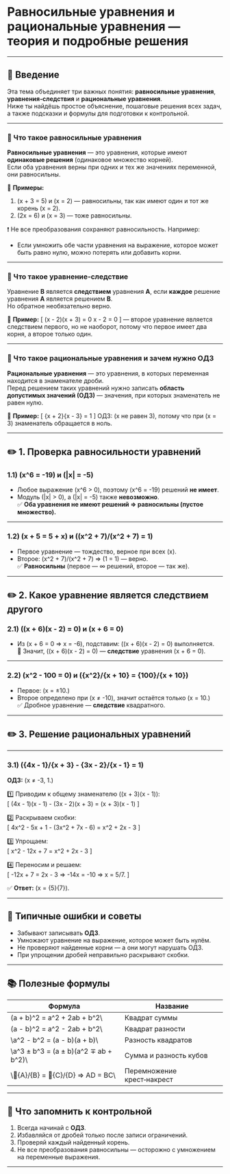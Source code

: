 # Равносильные уравнения и рациональные уравнения — теория и подробные решения

---

## 🌟 Введение

Эта тема объединяет три важных понятия: **равносильные уравнения**, **уравнения‑следствия** и **рациональные уравнения**.  
Ниже ты найдёшь простое объяснение, пошаговые решения всех задач, а также подсказки и формулы для подготовки к контрольной.

---

### 🔹 Что такое равносильные уравнения

**Равносильные уравнения** — это уравнения, которые имеют **одинаковые решения** (одинаковое множество корней).  
Если оба уравнения верны при одних и тех же значениях переменной, они равносильны.

📘 **Примеры:**
1. \(x + 3 = 5\) и \(x = 2\) — равносильны, так как имеют один и тот же корень \(x = 2\).
2. \(2x = 6\) и \(x = 3\) — тоже равносильны.

❗ Не все преобразования сохраняют равносильность. Например:
- Если умножить обе части уравнения на выражение, которое может быть равно нулю, можно потерять или добавить корни.

---

### 🔹 Что такое уравнение‑следствие

Уравнение **B** является **следствием** уравнения **A**, если **каждое** решение уравнения **A** является решением **B**.  
Но обратное необязательно верно.

📘 **Пример:**
\[
(x - 2)(x + 3) = 0  x - 2 = 0
\]
— второе уравнение является следствием первого, но не наоборот, потому что первое имеет два корня, а второе только один.

---

### 🔹 Что такое рациональные уравнения и зачем нужно ОДЗ

**Рациональные уравнения** — это уравнения, в которых переменная находится в знаменателе дроби.  
Перед решением таких уравнений нужно записать **область допустимых значений (ОДЗ)** — значения, при которых знаменатель не равен нулю.

📘 **Пример:**
\[ 
{x + 2}{x - 3} = 1
\]
ОДЗ: \(x 
не равен 3\), потому что при \(x = 3\) знаменатель обращается в ноль.

---

## ✏️ 1. Проверка равносильности уравнений

### 1.1) \(x^6 = -19\) и \(|x| = -5\)

- Любое выражение \(x^6 > 0\), поэтому \(x^6 = -19\) решений **не имеет**.  
- Модуль \(|x| > 0\), а \(|x| = -5\) также **невозможно**.  
✅ **Оба уравнения не имеют решений ⇒ равносильны (пустое множество).**

---

### 1.2) \(x + 5 = 5 + x\) и \((x^2 + 7)/(x^2 + 7) = 1\)

- Первое уравнение — тождество, верное при всех \(x\).  
- Второе: \(x^2 + 7)/(x^2 + 7\) ⇒ \(1 = 1\) — верно.  
✅ **Равносильны** (первое — ∞ решений, второе — так же).

---



## ✏️ 2. Какое уравнение является следствием другого

### 2.1) \((x + 6)(x - 2) = 0\) и \(x + 6 = 0\)

- Из \(x + 6 = 0 ⇒ x = -6\), подставим: \((x + 6)(x - 2) = 0\) выполняется.  
📘 Значит, \((x + 6)(x - 2) = 0\) — **следствие** уравнения \(x + 6 = 0\).

---

### 2.2) \(x^2 - 100 = 0\) и \({x^2}/{x + 10} = {100}/{x + 10}\)

- Первое: \(x = ±10.\)  
- Второе определено при \(x ≠ -10\), значит остаётся только \(x = 10.\)  
✅ Дробное уравнение — **следствие** квадратного.

---

## ✏️ 3. Решение рациональных уравнений

---

### 3.1) \({4x - 1}/{x + 3} - {3x - 2}/{x - 1} = 1\)

**ОДЗ:** \(x ≠ -3, 1.\)

1️⃣ Приводим к общему знаменателю \((x + 3)(x - 1)\):  
\[
(4x - 1)(x - 1) - (3x - 2)(x + 3) = (x + 3)(x - 1)
\]

2️⃣ Раскрываем скобки:  
\[
4x^2 - 5x + 1 - (3x^2 + 7x - 6) = x^2 + 2x - 3
\]

3️⃣ Упрощаем:  
\[
x^2 - 12x + 7 = x^2 + 2x - 3
\]

4️⃣ Переносим и решаем:  
\[
-12x + 7 = 2x - 3 ⇒ -14x = -10 ⇒ x = 5/7.
\]

✅ **Ответ:** \(x = {5}{7}\).

---


## 🚫 Типичные ошибки и советы

- Забывают записывать **ОДЗ**.
- Умножают уравнение на выражение, которое может быть нулём.
- Не проверяют найденные корни — а они могут нарушать ОДЗ.
- При упрощении дробей неправильно раскрывают скобки.

---

## 📚 Полезные формулы

| Формула | Название |
|----------|-----------|
| \(a + b)^2 = a^2 + 2ab + b^2\ | Квадрат суммы |
| \(a - b)^2 = a^2 - 2ab + b^2\ | Квадрат разности |
| \a^2 - b^2 = (a - b)(a + b)\ | Разность квадратов |
| \a^3 ± b^3 = (a ± b)(a^2 ∓ ab + b^2)\ | Сумма и разность кубов |
| \{A}/{B} = {C}/{D} ⇒ AD = BC\ | Перемножение крест‑накрест |

---

## 🧭 Что запомнить к контрольной

1. Всегда начинай с **ОДЗ**.  
2. Избавляйся от дробей только после записи ограничений.  
3. Проверяй каждый найденный корень.  
4. Не все преобразования равносильны — осторожно с умножением на переменные выражения.  

---

